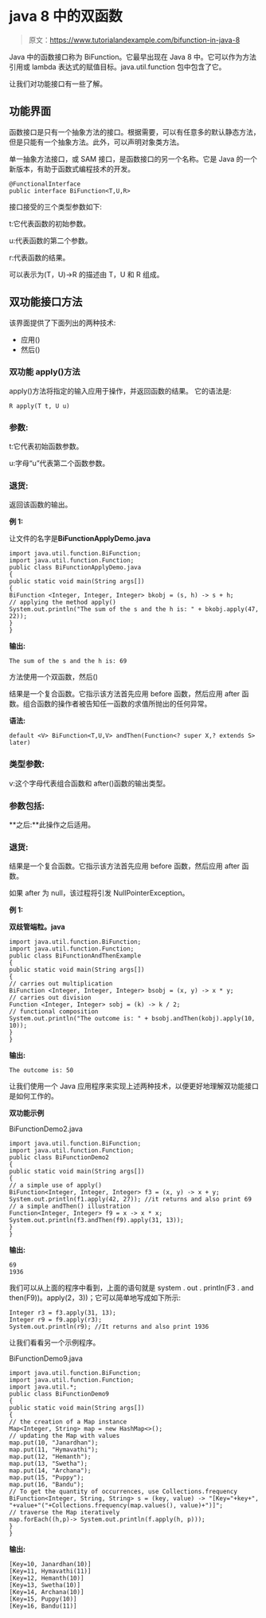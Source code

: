 # java 8 中的双函数

> 原文：<https://www.tutorialandexample.com/bifunction-in-java-8>

Java 中的函数接口称为 BiFunction。它最早出现在 Java 8 中。它可以作为方法引用或 lambda 表达式的赋值目标。java.util.function 包中包含了它。

让我们对功能接口有一些了解。

## 功能界面

函数接口是只有一个抽象方法的接口。根据需要，可以有任意多的默认静态方法，但是只能有一个抽象方法。此外，可以声明对象类方法。

单一抽象方法接口，或 SAM 接口，是函数接口的另一个名称。它是 Java 的一个新版本，有助于函数式编程技术的开发。

```
@FunctionalInterface  
public interface BiFunction<T,U,R> 
```

接口接受的三个类型参数如下:

t:它代表函数的初始参数。

u:代表函数的第二个参数。

r:代表函数的结果。

可以表示为(T，U)->R 的描述由 T，U 和 R 组成。

## 双功能接口方法

该界面提供了下面列出的两种技术:

*   应用()
*   然后()

### 双功能 apply()方法

apply()方法将指定的输入应用于操作，并返回函数的结果。
它的语法是:

```
R apply(T t, U u) 
```

### 参数:

t:它代表初始函数参数。

u:字母“u”代表第二个函数参数。

### 退货:

返回该函数的输出。

**例 1:**

让文件的名字是**BiFunctionApplyDemo.java**

```
import java.util.function.BiFunction;  
import java.util.function.Function;  
public class BiFunctionApplyDemo.java   
{  
public static void main(String args[])   
{  
BiFunction <Integer, Integer, Integer> bkobj = (s, h) -> s + h;  
// applying the method apply()
System.out.println("The sum of the s and the h is: " + bkobj.apply(47, 22));  
}   
} 
```

**输出:**

```
The sum of the s and the h is: 69
```

方法使用一个双函数，然后()

结果是一个复合函数。它指示该方法首先应用 before 函数，然后应用 after 函数。组合函数的操作者被告知任一函数的求值所抛出的任何异常。

**语法:**

```
default <V> BiFunction<T,U,V> andThen(Function<? super X,? extends S> later)
```

### 类型参数:

v:这个字母代表组合函数和 after()函数的输出类型。

### 参数包括:

**之后:**此操作之后适用。

### 退货:

结果是一个复合函数。它指示该方法首先应用 before 函数，然后应用 after 函数。

如果 after 为 null，该过程将引发 NullPointerException。

**例 1:**

**双歧管端粒。java**

```
import java.util.function.BiFunction;  
import java.util.function.Function;  
public class BiFunctionAndThenExample  
{  
public static void main(String args[])   
{  
// carries out multiplication
BiFunction <Integer, Integer, Integer> bsobj = (x, y) -> x * y;  
// carries out division
Function <Integer, Integer> sobj = (k) -> k / 2;  
// functional composition
System.out.println("The outcome is: " + bsobj.andThen(kobj).apply(10, 10));
}  
} 
```

**输出:**

```
The outcome is: 50
```

让我们使用一个 Java 应用程序来实现上述两种技术，以便更好地理解双功能接口是如何工作的。

**双功能示例**

BiFunctionDemo2.java

```
import java.util.function.BiFunction;  
import java.util.function.Function;  
public class BiFunctionDemo2 
{  
public static void main(String args[])   
{  
// a simple use of apply()
BiFunction<Integer, Integer, Integer> f3 = (x, y) -> x + y;  
System.out.println(f1.apply(42, 27)); //it returns and also print 69 
// a simple andThen() illustration
Function<Integer, Integer> f9 = x -> x * x;  
System.out.println(f3.andThen(f9).apply(31, 13));  
}  
} 
```

**输出:**

```
69
1936 
```

我们可以从上面的程序中看到，上面的语句就是 system . out . println(F3 . and then(F9))。apply(2，3))；它可以简单地写成如下所示:

```
Integer r3 = f3.apply(31, 13); 
Integer r9 = f9.apply(r3); 
System.out.println(r9); //It returns and also print 1936 
```

让我们看看另一个示例程序。

BiFunctionDemo9.java

```
import java.util.function.BiFunction;  
import java.util.function.Function;  
import java.util.*;  
public class BiFunctionDemo9   
{  
public static void main(String args[])   
{  
// the creation of a Map instance
Map<Integer, String> map = new HashMap<>();  
// updating the Map with values
map.put(10, "Janardhan");  
map.put(11, "Hymavathi");  
map.put(12, "Hemanth");  
map.put(13, "Swetha");  
map.put(14, "Archana");  
map.put(15, "Puppy");  
map.put(16, "Bandu");  
// To get the quantity of occurrences, use Collections.frequency
BiFunction<Integer, String, String> s = (key, value) -> "[Key="+key+", "+value+"("+Collections.frequency(map.values(), value)+")]";  
// traverse the Map iteratively
map.forEach((h,p)-> System.out.println(f.apply(h, p)));  
}  
} 
```

**输出:**

```
[Key=10, Janardhan(10)]
[Key=11, Hymavathi(11)]
[Key=12, Hemanth(10)]
[Key=13, Swetha(10)]
[Key=14, Archana(10)]
[Key=15, Puppy(10)]
[Key=16, Bandu(11)]   
```